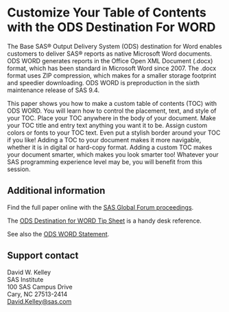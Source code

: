 # Customize Your Table of Contents with the ODS Destination For WORD                                                              

The Base SAS® Output Delivery System (ODS) destination for Word enables customers to deliver SAS® reports as native Microsoft Word documents.  ODS WORD generates reports in the Office Open XML Document (.docx) format, which has been standard in Microsoft Word since 2007. The .docx format uses ZIP compression, which makes for a smaller storage footprint and speedier downloading.  ODS WORD  is preproduction in the sixth maintenance release of SAS 9.4.

This paper shows you how to make a custom table of contents (TOC) with ODS WORD.  You will learn how to control the placement, text, and style of your TOC.  Place your TOC anywhere in the body of your document.  Make your TOC title and entry text anything you want it to be.  Assign custom colors or fonts to your TOC text.  Even put a stylish border around your TOC if you like!  Adding a TOC to your document makes it more navigable, whether it is in digital or hard-copy format. Adding a custom TOC makes your document smarter, which makes you look smarter too!  Whatever your SAS programming experience level may be, you will benefit from this session.

## Additional information

Find the full paper online with the [SAS Global Forum proceedings](https://www.sas.com/en_us/events/sas-global-forum/program/proceedings.html).

The [ODS Destination for WORD Tip Sheet](https://support.sas.com/rnd/base/ods/Tipsheet_ods_word.pdf) is a handy desk reference.

See also the [ODS WORD Statement](https://go.documentation.sas.com/?docsetId=odsug&docsetTarget=p10mxeb6wxqfjgn1p5u0w4t8qf20.htm&docsetVersion=9.4&locale=en).

## Support contact

David W. Kelley
<br/>SAS Institute
<br/>100 SAS Campus Drive
<br/>Cary, NC 27513-2414
<br/>[David.Kelley@sas.com](mailto:David.Kelley@sas.com)
                                                                                                                                                                                                                                                                                                                                                                                                                                  
